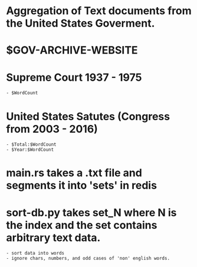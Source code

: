 # Aggregation of Text documents from the United States Goverment.
# $GOV-ARCHIVE-WEBSITE

# Supreme Court 1937 - 1975
    - $WordCount
# United States Satutes (Congress from 2003 - 2016)
    - $Total:$WordCount
    - $Year:$WordCount

# main.rs takes a .txt file and segments it into 'sets' in redis
# sort-db.py takes set_N where N is the index and the set contains arbitrary text data.
    - sort data into words
    - ignore chars, numbers, and odd cases of 'non' english words.


